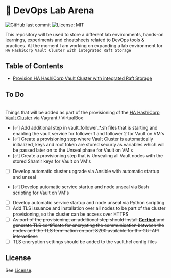 # 🚀 DevOps Lab Arena

![GitHub last commit](https://img.shields.io/github/last-commit/RaveoNmooN/devops-lab-arena.svg) ![License: MIT](https://img.shields.io/badge/License-MIT-yellow.svg)

This repository will be used to store a different lab environments, hands-on learnings, experiments and cheatsheets related to DevOps tools & practices.
At the moment I am working on expanding a lab environment for `HA HashiCorp Vault Cluster with integrated Raft Storage`

## Table of Contents

* [Provision HA HashiCorp Vault Cluster with integrated Raft Storage](https://github.com/RaveoNmooN/devops-lab-arena/tree/master/HashiCorp%20Vault/ha-raft-cluster)

## To Do

<br> Things that will be added as part of the provisioning of the [HA HashiCorp Vault Cluster](https://github.com/RaveoNmooN/devops-lab-arena/tree/master/HashiCorp%20Vault/ha-raft-cluster) via Vagrant / VirtualBox

- [:white_check_mark:] Add additional step in vault_follower_*.sh files that is starting and enabling the vault service for follower 1 and follower 2 for Vault on VM's
- [:white_check_mark:] Create a provisioning step where Vault Cluster is automatically initialized, keys and root token are stored securly as variables which will be passed later on to the Unseal phase for Vault on VM's
- [:white_check_mark:] Create a provisioning step that is Unsealing all Vault nodes with the stored Shamir keys for Vault on VM's
- [ ] Develop automatic cluster upgrade via Ansible with automatic startup and unseal
- [:white_check_mark:] Develop automatic service startup and node unseal via Bash scripting for Vault on VM's
- [ ] Develop automatic service startup and node unseal via Python scripting
- [ ] Add TLS issuance and installation over all nodes to be part of the cluster provisioning, so the cluster can be access over HTTPS
- [ ] ~~As part of the provisioning, an additional step should Install **[Certbot](https://certbot.eff.org/)** and generate TLS certificate for encrypting the communication between the nodes and the TLS termination on port 8200 available for the GUI API interactions~~
- [ ] TLS encryption settings should be added to the vault.hcl config files

## License

See [License](LICENSE).
